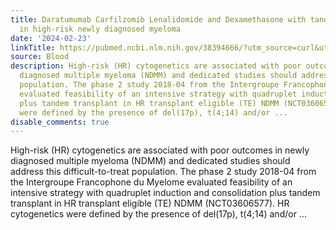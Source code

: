 ```yaml
---
title: Daratumumab Carfilzomib Lenalidomide and Dexamethasone with tandem transplant
  in high-risk newly diagnosed myeloma
date: '2024-02-23'
linkTitle: https://pubmed.ncbi.nlm.nih.gov/38394666/?utm_source=curl&utm_medium=rss&utm_campaign=journals&utm_content=7603509&fc=None&ff=20240224170823&v=2.18.0.post9+e462414
source: Blood
description: High-risk (HR) cytogenetics are associated with poor outcomes in newly
  diagnosed multiple myeloma (NDMM) and dedicated studies should address this difficult-to-treat
  population. The phase 2 study 2018-04 from the Intergroupe Francophone du Myelome
  evaluated feasibility of an intensive strategy with quadruplet induction and consolidation
  plus tandem transplant in HR transplant eligible (TE) NDMM (NCT03606577). HR cytogenetics
  were defined by the presence of del(17p), t(4;14) and/or ...
disable_comments: true
---
```

High-risk (HR) cytogenetics are associated with poor outcomes in newly diagnosed multiple myeloma (NDMM) and dedicated studies should address this difficult-to-treat population. The phase 2 study 2018-04 from the Intergroupe Francophone du Myelome evaluated feasibility of an intensive strategy with quadruplet induction and consolidation plus tandem transplant in HR transplant eligible (TE) NDMM (NCT03606577). HR cytogenetics were defined by the presence of del(17p), t(4;14) and/or ...